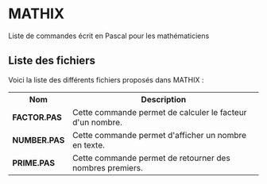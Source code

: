 # MATHIX
Liste de commandes écrit en Pascal pour les mathématiciens

<h2>Liste des fichiers</h2>

Voici la liste des différents fichiers proposés dans MATHIX :

<table>
	<tr>
		<th>Nom</th>
		<th>Description</th>	
	</tr>
	<tr>
		<td><b>FACTOR.PAS</b></td>
		<td>Cette commande permet de calculer le facteur d'un nombre.</td>
	</tr>
   <tr>
		<td><b>NUMBER.PAS</b></td>
		<td>Cette commande permet d'afficher un nombre en texte.</td>
	</tr>
	<tr>
		<td><b>PRIME.PAS</b></td> 
		<td>Cette commande permet de retourner des nombres premiers.</td>
	</tr>
</table>
